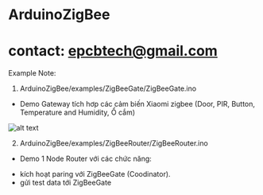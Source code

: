 # ArduinoZigBee
# contact: epcbtech@gmail.com

Example Note: 

1. ArduinoZigBee/examples/ZigBeeGate/ZigBeeGate.ino

- Demo Gateway tích hơp các cảm biến Xiaomi zigbee (Door, PIR, Button, Temperature and Humidity, Ổ cắm)

![alt text](https://github.com/epcbtech/ArduinoZigBee/blob/master/images/ZigBeeGate.jpg)

2. ArduinoZigBee/examples/ZigBeeRouter/ZigBeeRouter.ino
- Demo 1 Node Router với các chức năng:
+ kích hoạt paring với ZigBeeGate (Coodinator).
+ gửi test data tới ZigBeeGate
